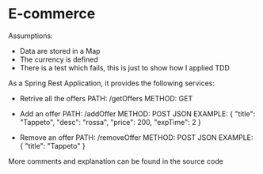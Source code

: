 # E-commerce

Assumptions:
- Data are stored in a Map
- The currency is defined
- There is a test which fails, this is just to show how I applied TDD

As a Spring Rest Application, it provides the following services:

- Retrive all the offers
  PATH: /getOffers 
  METHOD: GET
 
- Add an offer
  PATH: /addOffer
  METHOD: POST
  JSON EXAMPLE:   {
        "title": "Tappeto",
        "desc": "rossa",
        "price": 200,
        "expTime": 2
   }

- Remove an offer
  PATH: /removeOffer
  METHOD: POST
  JSON EXAMPLE:    {
        "title": "Tappeto"
    }

More comments and explanation can be found in the source code
